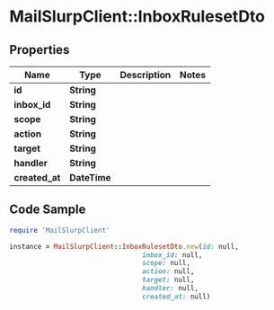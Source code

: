 # MailSlurpClient::InboxRulesetDto

## Properties

Name | Type | Description | Notes
------------ | ------------- | ------------- | -------------
**id** | **String** |  | 
**inbox_id** | **String** |  | 
**scope** | **String** |  | 
**action** | **String** |  | 
**target** | **String** |  | 
**handler** | **String** |  | 
**created_at** | **DateTime** |  | 

## Code Sample

```ruby
require 'MailSlurpClient'

instance = MailSlurpClient::InboxRulesetDto.new(id: null,
                                 inbox_id: null,
                                 scope: null,
                                 action: null,
                                 target: null,
                                 handler: null,
                                 created_at: null)
```


